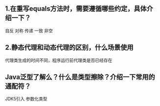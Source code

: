 ## 1.在重写equals方法时，需要遵循哪些约定，具体介绍一下？
自反 对称 传递 一致 非空

## 2.静态代理和动态代理的区别，什么场景使用
代理类生成的时间不同，程序运行前代理类是否已经存在

## Java泛型了解么？什么是类型擦除？介绍一下常用的通配符？
JDK5引入 参数化类型